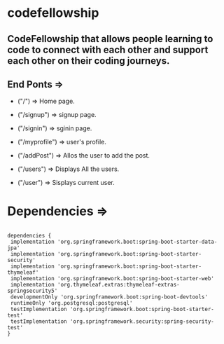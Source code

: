 # codefellowship

## CodeFellowship that allows people learning to code to connect with each other and support each other on their coding journeys.

## End Ponts => 
 
   - ("/") => Home page.

   - ("/signup") => signup page.

   - ("/signin") => sginin page.

   - ("/myprofile") => user's profile.

   - ("/addPost") => Allos the user to add the post.

   - ("/users") => Displays All the users.

   - ("/user") => Sisplays current user.



   # Dependencies => 

   ```
   
   dependencies {
	implementation 'org.springframework.boot:spring-boot-starter-data-jpa'
	implementation 'org.springframework.boot:spring-boot-starter-security'
	implementation 'org.springframework.boot:spring-boot-starter-thymeleaf'
	implementation 'org.springframework.boot:spring-boot-starter-web'
	implementation 'org.thymeleaf.extras:thymeleaf-extras-springsecurity5'
	developmentOnly 'org.springframework.boot:spring-boot-devtools'
	runtimeOnly 'org.postgresql:postgresql'
	testImplementation 'org.springframework.boot:spring-boot-starter-test'
	testImplementation 'org.springframework.security:spring-security-test'
}
   ```